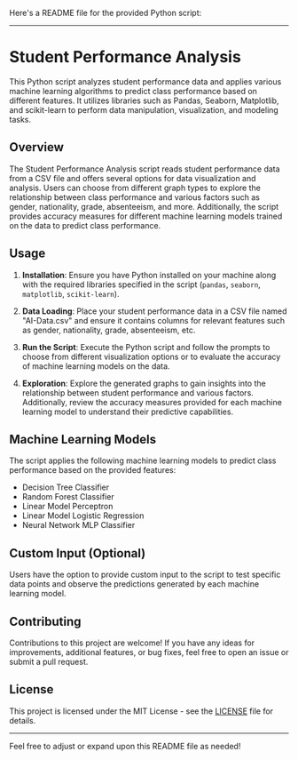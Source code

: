 Here's a README file for the provided Python script:

---

# Student Performance Analysis

This Python script analyzes student performance data and applies various machine learning algorithms to predict class performance based on different features. It utilizes libraries such as Pandas, Seaborn, Matplotlib, and scikit-learn to perform data manipulation, visualization, and modeling tasks.

## Overview

The Student Performance Analysis script reads student performance data from a CSV file and offers several options for data visualization and analysis. Users can choose from different graph types to explore the relationship between class performance and various factors such as gender, nationality, grade, absenteeism, and more. Additionally, the script provides accuracy measures for different machine learning models trained on the data to predict class performance.

## Usage

1. **Installation**: Ensure you have Python installed on your machine along with the required libraries specified in the script (`pandas`, `seaborn`, `matplotlib`, `scikit-learn`).
   
2. **Data Loading**: Place your student performance data in a CSV file named "AI-Data.csv" and ensure it contains columns for relevant features such as gender, nationality, grade, absenteeism, etc.
   
3. **Run the Script**: Execute the Python script and follow the prompts to choose from different visualization options or to evaluate the accuracy of machine learning models on the data.

4. **Exploration**: Explore the generated graphs to gain insights into the relationship between student performance and various factors. Additionally, review the accuracy measures provided for each machine learning model to understand their predictive capabilities.

## Machine Learning Models

The script applies the following machine learning models to predict class performance based on the provided features:

- Decision Tree Classifier
- Random Forest Classifier
- Linear Model Perceptron
- Linear Model Logistic Regression
- Neural Network MLP Classifier

## Custom Input (Optional)

Users have the option to provide custom input to the script to test specific data points and observe the predictions generated by each machine learning model.

## Contributing

Contributions to this project are welcome! If you have any ideas for improvements, additional features, or bug fixes, feel free to open an issue or submit a pull request.

## License

This project is licensed under the MIT License - see the [LICENSE](LICENSE) file for details.

---

Feel free to adjust or expand upon this README file as needed!
